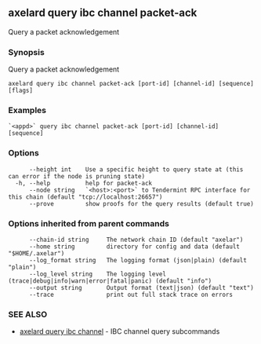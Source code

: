 ## axelard query ibc channel packet-ack

Query a packet acknowledgement

### Synopsis

Query a packet acknowledgement

```
axelard query ibc channel packet-ack [port-id] [channel-id] [sequence] [flags]
```

### Examples

```
`<appd>` query ibc channel packet-ack [port-id] [channel-id] [sequence]
```

### Options

```
      --height int    Use a specific height to query state at (this can error if the node is pruning state)
  -h, --help          help for packet-ack
      --node string   `<host>:<port>` to Tendermint RPC interface for this chain (default "tcp://localhost:26657")
      --prove         show proofs for the query results (default true)
```

### Options inherited from parent commands

```
      --chain-id string     The network chain ID (default "axelar")
      --home string         directory for config and data (default "$HOME/.axelar")
      --log_format string   The logging format (json|plain) (default "plain")
      --log_level string    The logging level (trace|debug|info|warn|error|fatal|panic) (default "info")
      --output string       Output format (text|json) (default "text")
      --trace               print out full stack trace on errors
```

### SEE ALSO

- [axelard query ibc channel](/cli-docs/v0_31_2/axelard_query_ibc_channel) - IBC channel query subcommands
